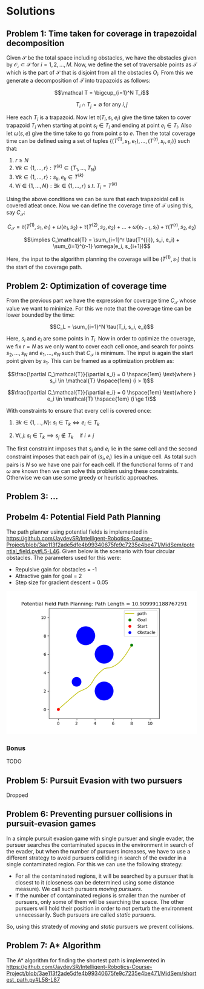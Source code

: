 # Solutions

## Problem 1: Time taken for coverage in trapezoidal decomposition
Given $\mathcal{S}$ be the total space including obstacles, we have the obstacles given by $\mathcal{O_i} \subset \mathcal{S}$ for $i = 1, 2, \dots, M$. Now, we define the set of traversable points as $\mathcal{T}$ which is the part of $\mathcal{S}$ that is disjoint from all the obstacles $O_i$. From this we generate a decomposition of $\mathcal T$ into trapazoids as follows:

$$\mathcal T = \bigcup_{i=1}^N T_i$$

$$T_i\cap T_j = \emptyset \text{ for any } i, j$$

Here each $T_i$ is a trapazoid. Now let $\tau(T_i, s_i, e_i)$ give the time taken to cover trapazoid $T_i$ when starting at point $s_i \in T_i$ and ending at point $e_i \in T_i$. Also let $\omega(s, e)$ give the time take to go from point $s$ to $e$. Then the total coverage time can be defined using a set of tuples $\{(T^{(1)}, s_1, e_1), \dots, (T^{(r)}, s_r, e_r) \}$ such that:
1. $r \ge N$
2. $\forall k \in \{1, \dots, r\}: T^{(k)} \in \{ T_1, \dots, T_N \}$
3. $\forall k \in \{1, \dots, r\}: s_k, e_k \in T^{(k)}$
4. $\forall i \in \{1, \dots, N\}: \exists k \in \{1, \dots, r\} \ \text{s.t.} \ T_i = T^{(k)}$

Using the above conditions we can be sure that each trapazoidal cell is covered atleat once. Now we can define the coverage time of $\mathcal T$ using this, say $C_\mathcal{T}$:

$$C_\mathcal{T} = \tau(T^{(1)}, s_1, e_1) + \omega(e_1, s_2) + \tau(T^{(2)}, s_2, e_2) + \dots + \omega(e_{r-1}, s_r) + \tau(T^{(r)}, s_2, e_2)$$

$$\implies C_\mathcal{T} = \sum_{i=1}^r \tau(T^{(i)}, s_i, e_i) + \sum_{i=1}^{r-1} \omega(e_i, s_{i+1})$$

Here, the input to the algorithm planning the coverage will be $(T^{(1)}, s_1)$ that is the start of the coverage path.


## Problem 2: Optimization of coverage time

From the previous part we have the expression for coverage time $C_\mathcal{T}$ whose value we want to minimize. For this we note that the coverage time can be lower bounded by the time:

$$C_L = \sum_{i=1}^N \tau(T_i, s_i, e_i)$$

Here, $s_i$ and $e_i$ are some points in $T_i$. Now in order to optimize the coverage, we fix $r=N$ as we only want to cover each cell once, and search for points $s_2, \dots, s_N$ and $e_1, \dots, e_N$ such that $C_\mathcal{T}$ is minimum. The input is again the start point given by $s_1$. This can be framed as a optimization problem as:

$$\frac{\partial C_\mathcal{T}}{\partial s_i} = 0 \hspace{1em} \text{where } s_i \in \mathcal{T} \hspace{1em} (i > 1)$$

$$\frac{\partial C_\mathcal{T}}{\partial e_i} = 0 \hspace{1em} \text{where } e_i \in \mathcal{T} \hspace{1em} (i \ge 1)$$

With constraints to ensure that every cell is covered once:
1. $\exists k \in \{1, \dots, N\}:\ s_i \in T_k \iff e_i \in T_k$

2. $\forall i,j :\ s_i \in T_k \implies s_j \notin T_k \hspace{1em} \text{if } i \ne j$

The first constraint imposes that $s_i$ and $e_i$ lie in the same cell and the second constraint imposes that each pair of $(s_i, e_i)$ lies in a unique cell. As total such pairs is $N$ so we have one pair for each cell. If the functional forms of $\tau$ and $\omega$ are known then we can solve this problem using these constraints. Otherwise we can use some greedy or heuristic approaches.

## Problem 3: ...

## Probelm 4: Potential Field Path Planning

The path planner using potential fields is implemented in https://github.com/JaydevSR/Intelligent-Robotics-Course-Project/blob/3ae113f2ade5dfe4b99340675fe9c7235e4be471/MidSem/potential_field.py#L5-L46. Given below is the scenario with four circular obstacles. The parameters used for this were:

* Repulsive gain for obstacles = -1
* Attractive gain for goal = 2
* Step size for gradient descent = 0.05

![Path Planning Scenario](https://github.com/JaydevSR/Intelligent-Robotics-Course-Project/blob/main/MidSem/plots/potential_field_scenario.png?raw=true)

### Bonus

TODO

## Problem 5: Pursuit Evasion with two pursuers

Dropped

## Problem 6: Preventing pursuer collisions in pursuit-evasion games

In a simple pursuit evasion game with single pursuer and single evader, the pursuer searches the contaminated spaces in the environment in search of the evader, but when the number of pursuers increases, we have to use a different strategy to avoid pursuers colliding in search of the evader in a single contaminated region. For this we can use the following strategy:
* For all the contaminated regions, it will be searched by a pursuer that is closest to it (closeness can be determined using some distance measure). We call such pursuers *moving pursuers*.
* If the number of contaminated regions is smaller than the number of pursuers, only some of them will be searching the space. The other pursuers will hold their position in order to not perturb the environment unnecessarily. Such pursuers are called *static pursuers*.

So, using this stratedy of *moving* and *static* pursuers we prevent collisions.

## Problem 7: A* Algorithm

The A* algorithm for finding the shortest path is implemented in https://github.com/JaydevSR/Intelligent-Robotics-Course-Project/blob/3ae113f2ade5dfe4b99340675fe9c7235e4be471/MidSem/shortest_path.py#L58-L87
